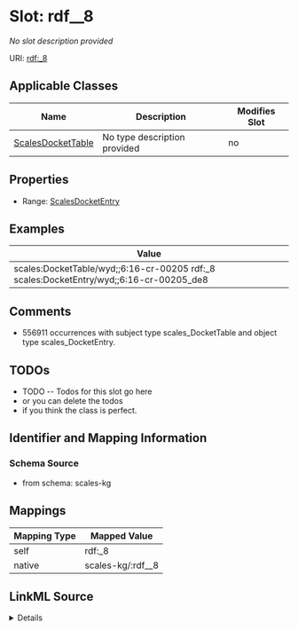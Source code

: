 

# Slot: rdf__8


_No slot description provided_





URI: [rdf:_8](http://www.w3.org/1999/02/22-rdf-syntax-ns#_8)



<!-- no inheritance hierarchy -->





## Applicable Classes

| Name | Description | Modifies Slot |
| --- | --- | --- |
| [ScalesDocketTable](../classes/ScalesDocketTable.md) | No type description provided |  no  |







## Properties

* Range: [ScalesDocketEntry](../classes/ScalesDocketEntry.md)






## Examples

| Value |
| --- |
| scales:DocketTable/wyd;;6:16-cr-00205 rdf:_8 scales:DocketEntry/wyd;;6:16-cr-00205_de8 |

## Comments

* 556911 occurrences with subject type scales_DocketTable and object type scales_DocketEntry.

## TODOs

* TODO -- Todos for this slot go here
* or you can delete the todos
* if you think the class is perfect.

## Identifier and Mapping Information







### Schema Source


* from schema: scales-kg




## Mappings

| Mapping Type | Mapped Value |
| ---  | ---  |
| self | rdf:_8 |
| native | scales-kg/:rdf__8 |




## LinkML Source

<details>
```yaml
name: rdf__8
description: No slot description provided
todos:
- TODO -- Todos for this slot go here
- or you can delete the todos
- if you think the class is perfect.
comments:
- 556911 occurrences with subject type scales_DocketTable and object type scales_DocketEntry.
examples:
- value: scales:DocketTable/wyd;;6:16-cr-00205 rdf:_8 scales:DocketEntry/wyd;;6:16-cr-00205_de8
from_schema: scales-kg
rank: 1000
slot_uri: rdf:_8
alias: rdf__8
domain_of:
- scales_DocketTable
range: scales_DocketEntry

```
</details>